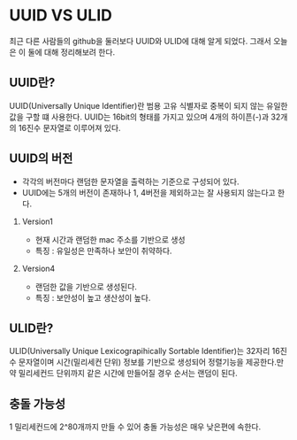# UUID VS ULID

최근 다른 사람들의 github을 둘러보다 UUID와 ULID에 대해 알게 되었다. 그래서 오늘은 이 둘에 대해 정리해보려 한다.

## UUID란?

UUID(Universally Unique Identifier)란 범용 고유 식별자로 중복이 되지 않는 유일한 값을 구할 떄 사용한다.
UUID는 16bit의 형태를 가지고 있으며 4개의 하이픈(-)과 32개의 16진수 문자열로 이루어져 있다.

## UUID의 버전
- 각각의 버전마다 랜덤한 문자열을 출력하는 기준으로 구성되어 있다. 
- UUID에는 5개의 버전이 존재하나 1, 4버전을 제외하고는 잘 사용되지 않는다고 한다.

1. Version1 
    - 현재 시간과 랜덤한 mac 주소를 기반으로 생성 
    - 특징 : 유일성은 만족하나 보안이 취약하다.

2. Version4
    - 랜덤한 값을 기반으로 생성된다.
    - 특징 : 보안성이 높고 생산성이 높다.

## ULID란?

ULID(Universally Unique Lexicograpihically Sortable Identifier)는 32자리 16진수 문자열이며 시간(밀리세컨 단위) 정보를 기반으로 생성되어 정렬기능을 제공한다.만약 밀리세컨드 단위까지 같은 시간에 만들어질 경우 순서는 랜덤이 된다.

## 충돌 가능성 

1 밀리세컨드에 2^80개까지 만들 수 있어 충돌 가능성은 매우 낮은편에 속한다.